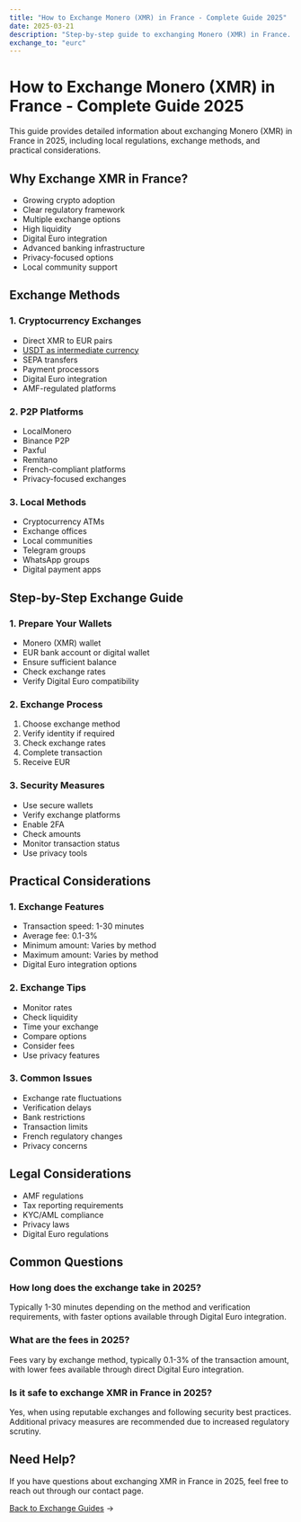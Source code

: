 ```yaml
---
title: "How to Exchange Monero (XMR) in France - Complete Guide 2025"
date: 2025-03-21
description: "Step-by-step guide to exchanging Monero (XMR) in France. Learn about local exchange methods, regulations, and security measures in 2025."
exchange_to: "eurc"
---
```


# How to Exchange Monero (XMR) in France - Complete Guide 2025

This guide provides detailed information about exchanging Monero (XMR) in France in 2025, including local regulations, exchange methods, and practical considerations.

## Why Exchange XMR in France?

-   Growing crypto adoption
-   Clear regulatory framework
-   Multiple exchange options
-   High liquidity
-   Digital Euro integration
-   Advanced banking infrastructure
-   Privacy-focused options
-   Local community support

## Exchange Methods

### 1. Cryptocurrency Exchanges

-   Direct XMR to EUR pairs
-   [USDT as intermediate currency](/exchanges/xmr-to-usdt/)
-   SEPA transfers
-   Payment processors
-   Digital Euro integration
-   AMF-regulated platforms

### 2. P2P Platforms

-   LocalMonero
-   Binance P2P
-   Paxful
-   Remitano
-   French-compliant platforms
-   Privacy-focused exchanges

### 3. Local Methods

-   Cryptocurrency ATMs
-   Exchange offices
-   Local communities
-   Telegram groups
-   WhatsApp groups
-   Digital payment apps

## Step-by-Step Exchange Guide

### 1. Prepare Your Wallets

-   Monero (XMR) wallet
-   EUR bank account or digital wallet
-   Ensure sufficient balance
-   Check exchange rates
-   Verify Digital Euro compatibility

### 2. Exchange Process

1. Choose exchange method
2. Verify identity if required
3. Check exchange rates
4. Complete transaction
5. Receive EUR

### 3. Security Measures

-   Use secure wallets
-   Verify exchange platforms
-   Enable 2FA
-   Check amounts
-   Monitor transaction status
-   Use privacy tools

## Practical Considerations

### 1. Exchange Features

-   Transaction speed: 1-30 minutes
-   Average fee: 0.1-3%
-   Minimum amount: Varies by method
-   Maximum amount: Varies by method
-   Digital Euro integration options

### 2. Exchange Tips

-   Monitor rates
-   Check liquidity
-   Time your exchange
-   Compare options
-   Consider fees
-   Use privacy features

### 3. Common Issues

-   Exchange rate fluctuations
-   Verification delays
-   Bank restrictions
-   Transaction limits
-   French regulatory changes
-   Privacy concerns

## Legal Considerations

-   AMF regulations
-   Tax reporting requirements
-   KYC/AML compliance
-   Privacy laws
-   Digital Euro regulations

## Common Questions

### How long does the exchange take in 2025?

Typically 1-30 minutes depending on the method and verification requirements, with faster options available through Digital Euro integration.

### What are the fees in 2025?

Fees vary by exchange method, typically 0.1-3% of the transaction amount, with lower fees available through direct Digital Euro integration.

### Is it safe to exchange XMR in France in 2025?

Yes, when using reputable exchanges and following security best practices. Additional privacy measures are recommended due to increased regulatory scrutiny.

## Need Help?

If you have questions about exchanging XMR in France in 2025, feel free to reach out through our contact page.

[Back to Exchange Guides](/exchanges/) →
